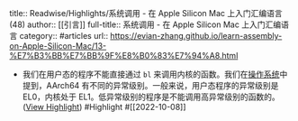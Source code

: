 title:: Readwise/Highlights/系统调用 - 在 Apple Silicon Mac 上入门汇编语言 (48)
author:: [[引言]]
full-title:: 系统调用 - 在 Apple Silicon Mac 上入门汇编语言
category:: #articles
url:: https://evian-zhang.github.io/learn-assembly-on-Apple-Silicon-Mac/13-%E7%B3%BB%E7%BB%9F%E8%B0%83%E7%94%A8.html

- 我们在用户态的程序不能直接通过 `bl` 来调用内核的函数。我们在[操作系统](https://evian-zhang.github.io/learn-assembly-on-Apple-Silicon-Mac/13-%E7%B3%BB%E7%BB%9F%E8%B0%83%E7%94%A8.html/./4-%E6%93%8D%E4%BD%9C%E7%B3%BB%E7%BB%9F.html)中提到，AArch64 有不同的异常级别。一般来说，用户态程序的异常级别是 EL0，内核处于 EL1。低异常级别的程序是不能调用高异常级别的函数的。 ([View Highlight](https://read.readwise.io/read/01gevcc3yk70dzw7d205335bnh)) #Highlight #[[2022-10-08]]